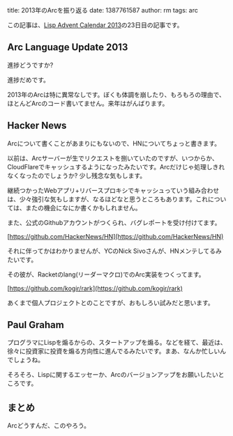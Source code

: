 title: 2013年のArcを振り返る
date: 1387761587
author: rm
tags: arc

この記事は、[Lisp Advent Calendar 2013](http://qiita.com/advent-calendar/2013/lisp)の23日目の記事です。

## Arc Language Update 2013

進捗どうですか?

進捗だめです。

2013年のArcは特に異常なしです。ぼくも体調を崩したり、もろもろの理由で、ほとんどArcのコード書いてません。来年はがんばります。

## Hacker News

Arcについて書くことがあまりにもないので、HNについてちょっと書きます。

以前は、Arcサーバーが生でリクエストを捌いていたのですが、いつからか、CloudFlareでキャッシュするようになったみたいです。Arcだけじゃ処理しきれなくなったのでしょうか? 少し残念な気もします。

継続つかったWebアプリ+リバースプロキシでキャッシュっていう組み合わせは、少々強引な気もしますが、なるほどなと思うところもあります。これについては、またの機会になにか書くかもしれません。

また、公式のGithubアカウントがつくられ、バグレポートを受け付けてます。

[https://github.com/HackerNews/HN](https://github.com/HackerNews/HN)

それに伴ってかはわかりませんが、YCのNick Sivoさんが、HNメンテしてるみたいです。

その彼が、Racketのlang(リーダーマクロ)でのArc実装をつくってます。

[https://github.com/kogir/rark](https://github.com/kogir/rark)

あくまで個人プロジェクトとのことですが、おもしろい試みだと思います。

## Paul Graham

プログラマにLispを煽るからの、スタートアップを煽る。などを経て、最近は、徐々に投資家に投資を煽る方向性に進んでるみたいです。まあ、なんか忙しいんでしょうね。

そろそろ、Lispに関するエッセーか、Arcのバージョンアップをお願いしたいところです。

## まとめ

Arcどうすんだ、このやろう。

